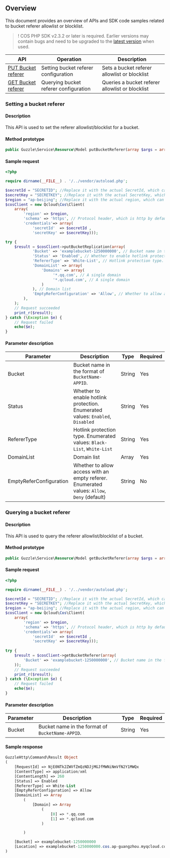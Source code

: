 ## Overview

This document provides an overview of APIs and SDK code samples related to bucket referer allowlist or blocklist.
>! COS PHP SDK v2.3.2 or later is required. Earlier versions may contain bugs and need to be upgraded to the [latest version](https://github.com/tencentyun/cos-php-sdk-v5/releases/) when used.
>

| API | Operation | Description |
| ------------------------------------------------------------ | -------------- | -------------------------- |
| [PUT Bucket referer](https://intl.cloud.tencent.com/document/product/436/31423) | Setting bucket referer configuration | Sets a bucket referer allowlist or blocklist |
| [GET Bucket referer](https://intl.cloud.tencent.com/document/product/436/30615) | Querying bucket referer configuration | Queries a bucket referer allowlist or blocklist |

### Setting a bucket referer

#### Description

This API is used to set the referer allowlist/blocklist for a bucket.

#### Method prototype

```php
public Guzzle\Service\Resource\Model putBucketReferer(array $args = array());
```

#### Sample request

```php
<?php

require dirname(__FILE__) . '/../vendor/autoload.php';

$secretId = "SECRETID"; //Replace it with the actual SecretId, which can be viewed and managed at https://console.cloud.tencent.com/cam/capi
$secretKey = "SECRETKEY"; //Replace it with the actual SecretKey, which can be viewed and managed at https://console.cloud.tencent.com/cam/capi
$region = "ap-beijing"; //Replace it with the actual region, which can be viewed in the console at https://console.cloud.tencent.com/cos5/bucket
$cosClient = new Qcloud\Cos\Client(
    array(
        'region' => $region,
        'schema' => 'https', // Protocol header, which is http by default
        'credentials'=> array(
            'secretId'  => $secretId ,
            'secretKey' => $secretKey)));

try {
    $result = $cosClient->putBucketReplication(array(
            'Bucket' => 'examplebucket-1250000000', // Bucket name in the format of `BucketName-APPID`, which can be viewed in the COS console at https://console.cloud.tencent.com/cos5/bucket
            'Status' => 'Enabled', // Whether to enable hotlink protection. Enumerated values: “Enabled”, “Disabled”
            'RefererType' => 'White-List', // Hotlink protection type. Enumerated values: “Black-List”, “White-List”
            'DomainList' => array(
                'Domains' => array(
                     '*.qq.com', // A single domain
                     '*.qcloud.com', // A single domain
                )
            ), // Domain list
            'EmptyReferConfiguration' => 'Allow', // Whether to allow access with an empty referer. Enumerated values: “Allow”, “Deny” (default)
        ),      
    ); 
    // Request succeeded    
    print_r($result);
} catch (\Exception $e) {   
    // Request failed
    echo($e);
}
```
#### Parameter description

| Parameter | Description | Type | Required |
| ------- | ------------------------------------------------------------ | ------- | ---- |
| Bucket  | Bucket name in the format of `BucketName-APPID`. | String | Yes |
| Status         | Whether to enable hotlink protection. Enumerated values: `Enabled`, `Disabled`           | String | Yes   |
| RefererType    | Hotlink protection type. Enumerated values: `Black-List`, `White-List`          | String | Yes   |
| DomainList | Domain list | Array | Yes  |
| EmptyReferConfiguration | Whether to allow access with an empty referer. Enumerated values: `Allow`, `Deny` (default) | String | No |

### Querying a bucket referer

#### Description

This API is used to query the referer allowlist/blocklist of a bucket.

#### Method prototype

```php
public Guzzle\Service\Resource\Model getBucketReferer(array $args = array());
```

#### Sample request

```php
<?php

require dirname(__FILE__) . '/../vendor/autoload.php';

$secretId = "SECRETID"; //Replace it with the actual SecretId, which can be viewed and managed at https://console.cloud.tencent.com/cam/capi
$secretKey = "SECRETKEY"; //Replace it with the actual SecretKey, which can be viewed and managed at https://console.cloud.tencent.com/cam/capi
$region = "ap-beijing"; //Replace it with the actual region, which can be viewed in the console at https://console.cloud.tencent.com/cos5/bucket
$cosClient = new Qcloud\Cos\Client(
    array(
        'region' => $region,
        'schema' => 'https', // Protocol header, which is http by default
        'credentials'=> array(
            'secretId'  => $secretId ,
            'secretKey' => $secretKey)));
            
try {
    $result = $cosClient->getBucketReferer(array(
        'Bucket' => 'examplebucket-1250000000', // Bucket name in the format of `BucketName-APPID`, which can be viewed in the COS console at https://console.cloud.tencent.com/cos5/bucket
    )); 
    // Request succeeded
    print_r($result);
} catch (\Exception $e) {
    // Request failed
    echo($e);
}
```

#### Parameter description

| Parameter | Description | Type | Required |
| ------- | ------------------------------------------------------------ | ------- | ---- |
| Bucket  | Bucket name in the format of `BucketName-APPID`. | String | Yes |

#### Sample response
```php
GuzzleHttp\Command\Result Object
(
    [RequestId] => NjE0NTk2ZWVfZmQzNDJjMGJfMWNiNmVfN2Y1MWQx
    [ContentType] => application/xml
    [ContentLength] => 260
    [Status] => Enabled
    [RefererType] => White-List
    [EmptyReferConfiguration] => Allow
    [DomainList] => Array
        (
            [Domain] => Array
                (
                    [0] => *.qq.com
                    [1] => *.qcloud.com
                )

        )

    [Bucket] => examplebucket-1250000000
    [Location] => examplebucket-1250000000.cos.ap-guangzhou.myqcloud.com/
)
```
